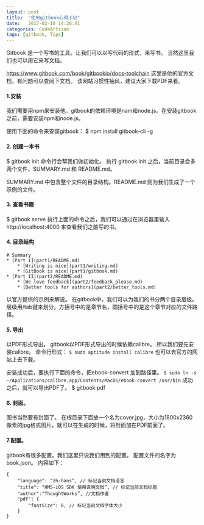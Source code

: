 ```yaml
---
layout: post  
title:  "使用gitbook心得小记"  
date:   2017-02-10 14:26:41  
categories: CodeArtisan  
tags: [gitbook, Tips]  
---
```


Gitbook 是一个写书的工具。让我们可以以写代码的形式，来写书。
当然这里我们也可以用它来写文档。

https://www.gitbook.com/book/gitbookio/docs-toolchain  这里是他的官方文档，有问题可以查阅下文档。
该网站习惯性抽风，建议大家下载PDF来看。

#### 1.安装
我们需要用npm来安装他。gitbook的依赖环境是nam和node.js。在安装gitbook之前，需要安装npm和node.js。

使用下面的命令来安装gitbook：
$ npm install gitbook-cli -g

#### 2. 创建一本书
$ gitbook init
命令行会帮我们做初始化。
执行 gitbook init 之后，当前目录会多两个文件，SUMMARY.md 和 README.md。

SUMMARY.md 中包含整个文件的目录结构。README.md 则为我们生成了一个示例的文件。

#### 3. 查看书籍
$ gitbook serve
执行上面的命令之后，我们可以通过在浏览器里输入 http://localhost:4000 来查看我们之前写的书。

####  4. 目录结构

~~~
# Summary
* [Part I](part1/README.md)
    * [Writing is nice](part1/writing.md)
    * [GitBook is nice](part1/gitbook.md)
* [Part II](part2/README.md)
    * [We love feedback](part2/feedback_please.md)
    * [Better tools for authors](part2/better_tools.md)  

~~~
以官方提供的示例来解说。
在gitbook中，我们可以为我们的书分两个目录层级。层级用/tab键来划分。方括号中的是章节名，圆括号中的是这个章节对应的文件路径。

#### 5. 导出
以PDF形式导出。
gitbook以PDF形式导出的时候依赖calibre。 所以我们要先安装calibre。
命令行形式：
`$ sudo aptitude install calibre`
也可以去官方的网站上去下载。

安装成功后，要执行下面的命令，把ebook-convert 加到路径里。
`$ sudo ln -s ~/Applications/calibre.app/Contents/MacOS/ebook-convert /usr/bin`
成功之后，就可以导出PDF了。
$ gitbook pdf  

#### 6. 封面。
图书当然要有封面了。
在根目录下面放一个名为cover.jpg，大小为1800x2360 像素的jpg格式图片，就可以在生成的时候，将封面加在PDF前面了。

#### 7.配置。
gitbook有很多配置。我们这里只说我们用到的配置。
配置文件的名字为book.json。
内容如下：  

~~~
{
    "language": "zh-hans”, // 标记当前文档语言
    "title": "HMS-iOS SDK 使用说明文档”, // 标记当前文档标题
    "author":"ThoughtWorks”, //文档作者
    "pdf": {
        "fontSize": 8, // 标记当前文档字体大小
    }
}
~~~
